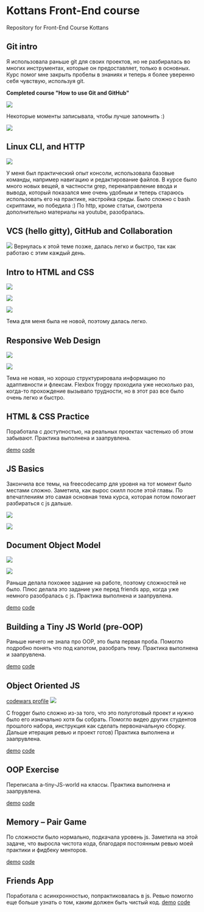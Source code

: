 # Kottans Front-End course

Repository for Front-End Course Kottans

## Git intro

Я использовала раньше git для своих проектов, но не разбиралась во многих инструментах, которые он предоставляет, только в основных.
Курс помог мне закрыть пробелы в знаниях и теперь я более уверенно себя чувствую, используя git.

**Сompleted course "How to use Git and GitHub"**

![](img/udacity.png)

Некоторые моменты записывала, чтобы лучше запомнить :)

![](img/dog-log.jpg)

## Linux CLI, and HTTP

![](task_linux_cli/linux.png)

У меня был практический опыт консоли, использовала базовые команды, например навигацию и редактирование файлов.
В курсе было много новых вещей, в частности grep, перенаправление ввода и вывода, который показался мне очень удобным и теперь стараюсь использовать его на практике,
настройка среды. Было сложно с bash скриптами, но победила :) По http, кроме статьи, смотрела дополнительно материалы на youtube, разобралась.

## VCS (hello gitty), GitHub and Collaboration

![](git_for_collaboration/git-collab.png)
Вернулась к этой теме позже, далась легко и быстро, так как работаю с этим каждый день.

## Intro to HTML and CSS

![](task_html_css_intro/css-udacity.png)

![](task_html_css_intro/html-intro.png)

![](task_html_css_intro/css-intro.png)

Тема для меня была не новой, поэтому далась легко.

## Responsive Web Design

![](task_responsive_web_design/responsive-web.png)

![](task_responsive_web_design/froggy.png)

Тема не новая, но хорошо структурировала информацию по адаптивности и флексам.
Flexbox froggy проходила уже несколько раз, когда-то прохождение вызывало трудности, но в этот раз все было очень легко и быстро.

## HTML & CSS Practice

Поработала с доступностью, на реальных проектах частенько об этом забывают. Практика выполнена и заапрувлена.

[demo](https://chris-voitova.github.io/kottans-popup-practice/)
[code](https://github.com/chris-voitova/kottans-popup-practice)

## JS Basics

Закончила все темы, на freecodecamp для уровня на тот момент было местами сложно. Заметила, как вырос скилл после этой главы. По впечатлениям это самая основная тема курса, которая потом помогает разбираться с js дальше.

![](task_js_basics/js-udacity.png)

![](task_js_basics/js-freecodecamp.png)

## Document Object Model

![](task_dom/dom-udacity.png)

![](task_dom/dom-freecodecamp.png)

Раньше делала похожее задание на работе, поэтому сложностей не было. Плюс делала это задание уже перед friends app, когда уже немного разобралась с js. Практика выполнена и заапрувлена.

[demo](https://chris-voitova.github.io/kottans-dom/)
[code](https://github.com/chris-voitova/kottans-dom)

## Building a Tiny JS World (pre-OOP)

Раньше ничего не знала про OOP, это была первая проба. Помогло подробно понять что под капотом, разобрать тему.
Практика выполнена и заапрувлена.

[demo](https://chris-voitova.github.io/a-tiny-JS-world/)
[code](https://github.com/chris-voitova/a-tiny-JS-world)

## Object Oriented JS

[codewars profile](https://www.codewars.com/users/kris_almort)
![](task_oop/codewars.png)

С frogger было сложно из-за того, что это полуготовый проект и нужно было его изначально хотя бы собрать. Помогло видео других студентов прошлого набора, инструкция как сделать первоначальную сборку. Дальше итерация ревью и проект готов) Практика выполнена и заапрувлена.

[demo](https://chris-voitova.github.io/frontend-nanodegree-arcade-game/)
[code](https://github.com/chris-voitova/frontend-nanodegree-arcade-game)

## OOP Exercise

Переписала a-tiny-JS-world на классы.
Практика выполнена и заапрувлена.

[demo](https://chris-voitova.github.io/a-tiny-JS-world/)
[code](https://github.com/chris-voitova/a-tiny-JS-world)

## Memory – Pair Game

По сложности было нормально, подкачала уровень js. Заметила на этой задаче, что выросла чистота кода, благодаря постоянным ревью моей практики и фидбеку менторов.

[demo](https://chris-voitova.github.io/memory-pair-game/)
[code](https://github.com/chris-voitova/memory-pair-game)

## Friends App
Поработала с асинхронностью, попрактиковалась в js. Ревью помогло еще больше узнать о том, каким должен быть чистый код.
[demo](https://chris-voitova.github.io/friends-app/)
[code](https://github.com/chris-voitova/friends-app)
